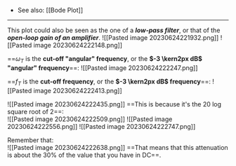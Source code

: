 - See also: [[Bode Plot]]

---

This plot could also be seen as the one of a ***low-pass filter***, or that of the ***open-loop gain of an amplifier***.
![[Pasted image 20230624221932.png]]
![[Pasted image 20230624222148.png]]

==$\omega_T$ is the **cut-off "angular" frequency**, or the **$-3 \kern2px dB$ "angular" frequency**==:
![[Pasted image 20230624222247.png]]

==$f_T$ is the **cut-off frequency**, or the **$-3 \kern2px dB$ frequency**==:
![[Pasted image 20230624222413.png]]

![[Pasted image 20230624222435.png]]
==This is because it's the 20 log square root of $2$==:<br>![[Pasted image 20230624222509.png]]
![[Pasted image 20230624222556.png]]
![[Pasted image 20230624222747.png]]

Remember that:<br>![[Pasted image 20230624222638.png]]
==That means that this attenuation is about the 30% of the value that you have in DC==. 